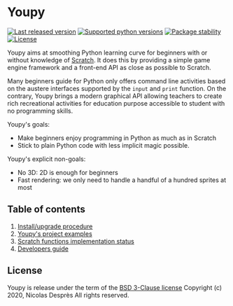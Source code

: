# Youpy

[![Last released version](https://img.shields.io/pypi/v/youpy.svg)](https://pypi.org/project/youpy)
[![Supported python versions](https://img.shields.io/pypi/pyversions/youpy.svg)](https://pypi.org/project/youpy/)
[![Package stability](https://img.shields.io/pypi/status/youpy.svg)](https://pypi.org/project/youpy/)
[![License](https://img.shields.io/pypi/l/youpy.svg)](https://pypi.org/project/youpy/)

Youpy aims at smoothing Python learning curve for beginners with or without
knowledge of [Scratch](https://scratch.mit.edu/). It does this by
providing a simple game engine framework
and a front-end API as close as possible to Scratch.

Many beginners guide for Python only offers command line activities
based on the austere interfaces supported by the `input` and `print`
function. On the contrary, Youpy brings a modern graphical API allowing
teachers to create rich recreational activities for education purpose
accessible to student with no programming skills.

Youpy's goals:
- Make beginners enjoy programming in Python as much as in Scratch
- Stick to plain Python code with less implicit magic possible.

Youpy's explicit non-goals:
- No 3D: 2D is enough for beginners
- Fast rendering: we only need to handle a handful of a hundred
  sprites at most

## Table of contents

1. [Install/upgrade procedure](INSTALL.md)
1. [Youpy's project examples](EXAMPLES.md)
1. [Scratch functions implementation status](SCRATCH.md)
1. [Developers guide](HACKING.md)

## License

Youpy is release under the term of the [BSD 3-Clause license](LICENSE.txt)
Copyright (c) 2020, Nicolas Desprès
All rights reserved.
